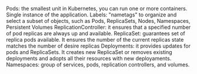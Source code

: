 Pods: the smallest unit in Kubernetes, you can run one or more containers. Single instance of the application.
Labels: "nametags" to organize and select a subset of objects, such as Pods, ReplicaSets, Nodes, Namespaces, Persistent Volumes
ReplicationController: it ensures that a specified number of pod replicas are always up and available.
ReplicaSet: guarantees set of replica pods available. It ensures the number of the current replicas state matches the number of desire replicas
Deployments: it provides updates for pods and ReplicaSets. It creates new ReplicaSet or removes existing deployments and adopts all their resources with new deployaments.
Namespaces: group of services, pods, replication controllers, and volumes.